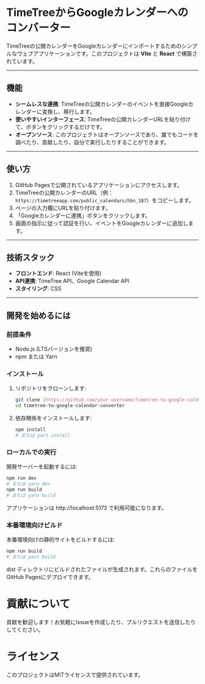 # TimeTreeからGoogleカレンダーへのコンバーター
TimeTreeの公開カレンダーをGoogleカレンダーにインポートするためのシンプルなウェブアプリケーションです。このプロジェクトは **Vite** と **React** で構築されています。

---

## 機能

-   **シームレスな連携**: TimeTreeの公開カレンダーのイベントを直接Googleカレンダーに変換し、移行します。
-   **使いやすいインターフェース**: TimeTreeの公開カレンダーURLを貼り付けて、ボタンをクリックするだけです。
-   **オープンソース**: このプロジェクトはオープンソースであり、誰でもコードを調べたり、貢献したり、自分で実行したりすることができます。

---

## 使い方

1.  GitHub Pagesで公開されているアプリケーションにアクセスします。
2.  TimeTreeの公開カレンダーのURL（例：`https://timetreeapp.com/public_calendars/hbn_187`）をコピーします。
3.  ページの入力欄にURLを貼り付けます。
4.  「Googleカレンダーに連携」ボタンをクリックします。
5.  画面の指示に従って認証を行い、イベントをGoogleカレンダーに追加します。

---

## 技術スタック

-   **フロントエンド**: React (Viteを使用)
-   **API連携**: TimeTree API、Google Calendar API
-   **スタイリング**: CSS

---

## 開発を始めるには

### 前提条件

-   Node.js (LTSバージョンを推奨)
-   npm または Yarn

### インストール

1.  リポジトリをクローンします:
    ```bash
    git clone [https://github.com/your-username/timetree-to-google-calendar-converter.git](https://github.com/your-username/timetree-to-google-calendar-converter.git)
    cd timetree-to-google-calendar-converter
    ```

2.  依存関係をインストールします:
    ```bash
    npm install
    # または yarn install
    ```

### ローカルでの実行

開発サーバーを起動するには:

```bash
npm run dev
# または yarn dev
npm run build
# または yarn build
```
アプリケーションは http://localhost:5173 で利用可能になります。

### 本番環境向けビルド
本番環境向けの静的サイトをビルドするには:

```bash
npm run build
# または yarn build
```
dist ディレクトリにビルドされたファイルが生成されます。これらのファイルをGitHub Pagesにデプロイできます。

# 貢献について
貢献を歓迎します！お気軽にIssueを作成したり、プルリクエストを送信したりしてください。

# ライセンス
このプロジェクトはMITライセンスで提供されています。
